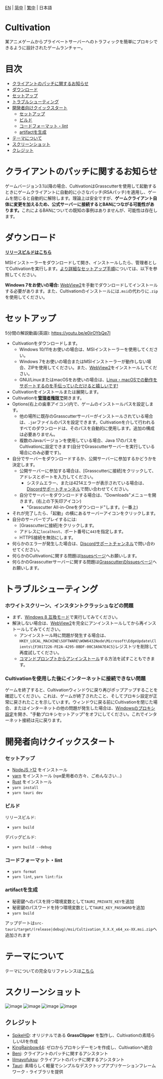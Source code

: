 [EN](README.md) | [简中](README_zh-CN.md) | [繁中](README_zh-TW.md) | 日本語

# Cultivation

某アニメゲームからプライベートサーバーへのトラフィックを簡単にプロキシできるように設計されたゲームランチャー。

# 目次

- [クライアントのパッチに関するお知らせ](#クライアントのパッチに関するお知らせ)
- [ダウンロード](#ダウンロード)
- [セットアップ](#セットアップ)
- [トラブルシューティング](#トラブルシューティング)
- [開発者向けクイックスタート](#開発者向けクイックスタート)
  - [セットアップ](#セットアップ)
  - [ビルド](#ビルド)
  - [コードフォーマット・lint](#コードフォーマットlint)
  - [artifactを生成](#artifactを生成)
- [テーマについて](#テーマについて)
- [スクリーンショット](#スクリーンショット)
- [クレジット](#クレジット)

# クライアントのパッチに関するお知らせ

ゲームバージョン3.1以降の場合、CultivationはGrasscutterを使用して起動するときにゲームクライアントに自動的に小さなパッチ(RSAパッチ)を適用し、ゲームを閉じると自動的に解除します。理論上は安全ですが、<strong>ゲームクライアント自体に変更を加えるため、公式サーバーに接続するとBANにつながる可能性があります。</strong>これによるBANについての既知の事例はありませんが、可能性は存在します。

# ダウンロード

[**リリースビルドはこちら**](https://github.com/Grasscutters/Cultivation/releases)

MSIインストーラーをダウンロードして開き、インストールしたら、管理者としてCultivationを実行します。[より詳細なセットアップ手順](#セットアップ)については、以下を参照してください。

**Windows 7をお使いの場合:** [WebView2](https://developer.microsoft.com/ja-jp/microsoft-edge/webview2/#download-section)を手動でダウンロードしてインストールする必要があります。また、Cultivationのインストールには`.msi`の代わりに`.zip`を使用してください。

# セットアップ

5分間の解説動画(英語): https://youtu.be/e0irOYbQe7I

- Cultivationをダウンロードします。
  - Windows 10/11をお使いの場合は、MSIインストーラーを使用してください。
  - Windows 7をお使いの場合またはMSIインストーラーが動作しない場合、ZIPを使用してください。また、[WebView2](https://developer.microsoft.com/ja-jp/microsoft-edge/webview2/)をインストールしてください。
  - GNU/LinuxまたはmacOSをお使いの場合は、[Linux・macOSでの動作をサポートするのを手伝っていただけると嬉しいです!](https://github.com/Grasscutters/Cultivation/issues/7)
- Cultivationをインストールまたは展開します。
- Cultivationを<strong><u>管理者権限で</u></strong>開きます。
- Options(右上の歯車アイコン)内で、ゲームのインストールパスを設定します。
  - 他の場所に既存のGrasscutterサーバーがインストールされている場合は、`.jar`ファイルのパスを設定できます。Cultivationを介して行われるすべてのダウンロードは、そのパスを自動的に使用します。追加の構成は必要ありません。
  - 複数のJavaバージョンを使用している場合、Java 17のパスをCultivationに設定できます(自分でGrasscutterサーバーを実行している場合にのみ必要です)。
- 自分でサーバーをダウンロードするか、公開サーバーに参加するかどうかを決定します。
  - 公開サーバーに参加する場合は、[Grasscutterに接続]をクリックして、アドレスとポートを入力してください。
    - システムエラー、または4214エラーが表示されている場合は、[Discordサポートチャンネル](https://discord.gg/grasscutter)で問い合わせてください。
  - 自分でサーバーをダウンロードする場合は、"Downloads"メニューを開きます。(右上の下矢印アイコン)
    - "Grasscutter All-in-Oneをダウンロード"します。(一番上)
- それが完了したら、「起動」の横にあるサーバーアイコンをクリックします。
- 自分のサーバーでプレイするには:
  - [Grasscutterに接続]をクリックします。
  - アドレスに`localhost`、ポート番号に`443`を指定します。
  - HTTPS接続を無効にします。
- 何らかのエラーが発生した場合は、[Discordサポートチャンネル](https://discord.gg/grasscutter)で問い合わせてください。
- 何らかのCultivationに関する問題は[Issuesページ](/issues)へお願いします。
- 何らかのGrasscutterサーバーに関する問題は[GrasscutterのIssuesページ](https://github.com/Grasscutters/Grasscutter/issues)へお願いします。

# トラブルシューティング

### ホワイトスクリーン、インスタントクラッシュなどの問題

- まず、[Windows 8 互換モード](https://www.lifewire.com/run-older-programs-with-windows-10-compatibility-mode-4587064)で実行してみてください。
- 解決しない場合は、[WebView2](https://developer.microsoft.com/ja-jp/microsoft-edge/webview2/#download-section)を完全にアンインストールしてから再インストールしてみてください。
  - アンインストール時に問題が発生する場合は、`HKEY_LOCAL_MACHINE\SOFTWARE\WOW6432Node\Microsoft\EdgeUpdate\Clients\{F3017226-FE2A-4295-8BDF-00C3A9A7E4C5}`レジストリを削除して再度試してください。
  - [コマンドプロンプトからアンインストール](https://superuser.com/a/1743626)する方法を試すこともできます。

### Cultivationを使用した後にインターネットに接続できない問題

ゲームを終了すると、Cultivationウィンドウに戻り再びポップアップすることを確認してください。これは、ゲームが終了されたこと、そしてプロキシ設定が正常に戻されたことを示しています。ウィンドウに戻る前にCultivationを閉じた場合、またはインターネットの他の問題が発生した場合は、[Windowsのプロキシ設定](https://is.gd/tZHkvl)を開き、"手動プロキシセットアップ"をオフにしてください。これでインターネット接続は元に戻ります。

# 開発者向けクイックスタート

### セットアップ

- [NodeJS >12](https://nodejs.org/en/) をインストール
- [yarn](https://classic.yarnpkg.com/lang/en/docs/install) をインストール (`npm`愛用者の方々、ごめんなさい...)
- [Rust](https://www.rust-lang.org/tools/install) をインストール
- `yarn install`
- `yarn tauri dev`

### ビルド

リリースビルド:

- `yarn build`

デバッグビルド:

- `yarn build --debug`

### コードフォーマット・lint

- `yarn format`
- `yarn lint`, `yarn lint:fix`

### artifactを生成

- 秘密鍵へのパスを持つ環境変数として`TAURI_PRIVATE_KEY`を追加
- 秘密鍵のパスワードを持つ環境変数として`TAURI_KEY_PASSWORD`を追加
- `yarn build`

アップデートは`src-tauri/target/(release|debug)/msi/Cultivation_X.X.X_x64_xx-XX.msi.zip`へ追加されます

# テーマについて

テーマについての完全なリファレンスは[こちら](/THEMES.md)

# スクリーンショット

![image](https://user-images.githubusercontent.com/107363768/221495236-ca1e2f2e-0f85-4765-a5f3-8bdcea299612.png)
![image](https://user-images.githubusercontent.com/107363768/221495246-ea309640-f866-4f50-bda8-f9d916380f92.png)
![image](https://user-images.githubusercontent.com/107363768/221495249-5a1aac39-9e8a-4244-9642-72c2e7be8a69.png)
![image](https://user-images.githubusercontent.com/107363768/221495254-ffbfc24e-ef5d-4e72-9068-a02132381dcc.png)

## クレジット

- [SpikeHD](https://github.com/SpikeHD): オリジナルである **GrassClipper** を製作し、Cultivationの素晴らしいUIを作成
- [KingRainbow44](https://github.com/KingRainbow44): ゼロからプロキシデーモンを作成し、Cultivationへ統合
- [Benj](https://github.com/4Benj): クライアントのパッチに関するアシスタント
- [lilmayofuksu](https://github.com/lilmayofuksu): クライアントのパッチに関するアシスタント
- [Tauri](https://tauri.app): 素晴らしく軽量でシンプルなデスクトップアプリケーションフレームワーク・ライブラリを提供
